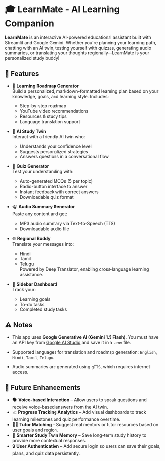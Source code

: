 # 🎓 LearnMate - AI Learning Companion

**LearnMate** is an interactive AI-powered educational assistant built with Streamlit and Google Gemini. Whether you're planning your learning path, chatting with an AI twin, testing yourself with quizzes, generating audio summaries, or translating your thoughts regionally—LearnMate is your personalized study buddy!


## 🚀 Features

- 📘 **Learning Roadmap Generator**  
  Build a personalized, markdown-formatted learning plan based on your knowledge, goals, and learning style. Includes:
  - Step-by-step roadmap
  - YouTube video recommendations
  - Resources & study tips
  - Language translation support

- 💬 **AI Study Twin**  
  Interact with a friendly AI twin who:
  - Understands your confidence level
  - Suggests personalized strategies
  - Answers questions in a conversational flow

- 🧪 **Quiz Generator**  
  Test your understanding with:
  - Auto-generated MCQs (5 per topic)
  - Radio-button interface to answer
  - Instant feedback with correct answers
  - Downloadable quiz format

- 🎧 **Audio Summary Generator**  
  Paste any content and get:
  - MP3 audio summary via Text-to-Speech (TTS)
  - Downloadable audio file

- 🌐 **Regional Buddy**  
  Translate your messages into:
  - Hindi
  - Tamil
  - Telugu  
  Powered by Deep Translator, enabling cross-language learning assistance.

- 📌 **Sidebar Dashboard**  
  Track your:
  - Learning goals
  - To-do tasks
  - Completed study tasks  

## ⚠️ Notes

- This app uses **Google Generative AI (Gemini 1.5 Flash)**. You must have an API key from [Google AI Studio](https://makersuite.google.com/app) and save it in a `.env` file.

- Supported languages for translation and roadmap generation: `English`, `Hindi`, `Tamil`, `Telugu`.

- Audio summaries are generated using `gTTS`, which requires internet access.

## 🔮 Future Enhancements

- 🗣️ **Voice-based Interaction** – Allow users to speak questions and receive voice-based answers from the AI twin.
- 📈 **Progress Tracking Analytics** – Add visual dashboards to track learning milestones and quiz performance over time.
- 🧑‍🏫 **Tutor Matching** – Suggest real mentors or tutor resources based on user goals and region.
- 🧠 **Smarter Study Twin Memory** – Save long-term study history to provide more contextual responses.
- 🔒 **User Authentication** – Add secure login so users can save their goals, plans, and quiz data persistently.
